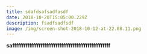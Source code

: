 ```yaml
---
title: sdafdsafsadfasdf
date: 2018-10-20T15:05:00.229Z
description: fsadfsadfsdf
image: /img/screen-shot-2018-10-12-at-22.08.11.png
---
```

**saffffffffffffffffffffffffffffffffffffffffffffffffffff**
